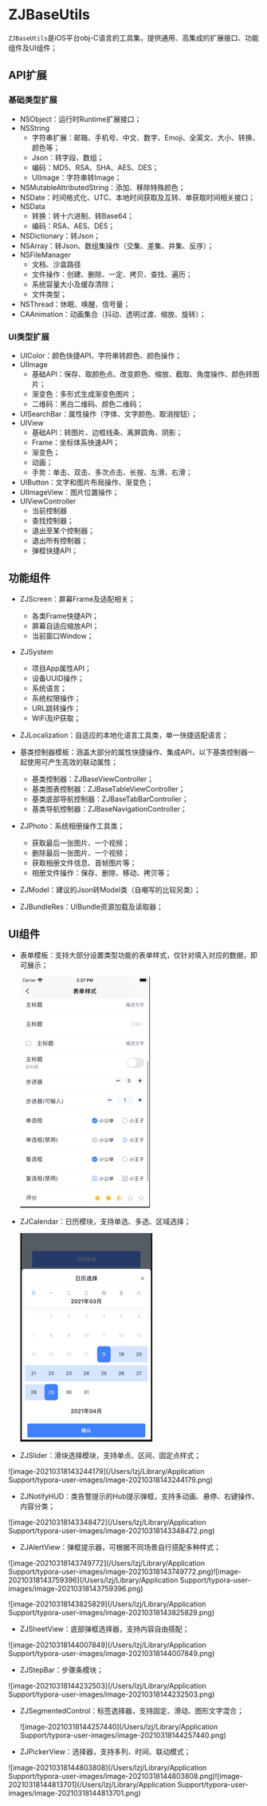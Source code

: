 # ZJBaseUtils

`ZJBaseUtils`是iOS平台obj-C语言的工具集，提供通用、高集成的扩展接口、功能组件及UI组件；

## API扩展

### 基础类型扩展

- NSObject：运行时Runtime扩展接口；
- NSString
  - 字符串扩展：邮箱、手机号、中文、数字、Emoji、全英文、大小、转换、颜色等；
  - Json：转字段、数组；
  - 编码：MD5、RSA、SHA、AES、DES；
  - UIImage：字符串转Image；
- NSMutableAttributedString：添加、移除特殊颜色；
- NSDate：时间格式化、UTC、本地时间获取及互转、单获取时间相关接口；
- NSData
  - 转换：转十六进制、转Base64；
  - 编码：RSA、AES、DES；
- NSDictionary：转Json；
- NSArray：转Json、数组集操作（交集、差集、并集、反序）；
- NSFileManager
  - 文档、沙盒路径
  - 文件操作：创建、删除、一定、拷贝、查找、遍历；
  - 系统容量大小及缓存清除；
  - 文件类型；
- NSThread：休眠、唤醒、信号量；
- CAAnimation：动画集合（抖动、透明过渡、缩放、旋转）；

### UI类型扩展

- UIColor：颜色快捷API、字符串转颜色、颜色操作；
- UIImage
  - 基础API：保存、取颜色点、改变颜色、缩放、截取、角度操作、颜色转图片；
  - 渐变色：多形式生成渐变色图片；
  - 二维码：黑白二维码、颜色二维码；
- UISearchBar：属性操作（字体、文字颜色、取消按钮）；
- UIView
  - 基础API：转图片、边框线条、离屏圆角、阴影；
  - Frame：坐标体系快速API；
  - 渐变色；
  - 动画；
  - 手势：单击、双击、多次点击、长按、左滑、右滑；
- UIButton：文字和图片布局操作、渐变色；
- UIImageView：图片位置操作；
- UIViewController
  - 当前控制器
  - 查找控制器；
  - 退出至某个控制器；
  - 退出所有控制器；
  - 弹框快捷API；

## 功能组件

- ZJScreen：屏幕Frame及适配相关；
  - 各类Frame快捷API；
  - 屏幕自适应缩放API；
  - 当前窗口Window；

- ZJSystem
  - 项目App属性API；
  - 设备UUID操作；
  - 系统语言；
  - 系统权限操作；
  - URL跳转操作；
  - WiFi及IP获取；
- ZJLocalization：自适应的本地化语言工具类，单一快捷适配语言；
- 基类控制器模板：涵盖大部分的属性快捷操作、集成API，以下基类控制器一起使用可产生高效的联动属性；
  - 基类控制器：ZJBaseViewController；
  - 基类图表控制器：ZJBaseTableViewController；
  - 基类底部导航控制器：ZJBaseTabBarController；
  - 基类导航控制器：ZJBaseNavigationController；
- ZJPhoto：系统相册操作工具类；
  - 获取最后一张图片、一个视频；
  - 删除最后一张图片、一个视频；
  - 获取相册文件信息、首帧图片等；
  - 相册文件操作：保存、删除、移动、拷贝等；
- ZJModel：建议的Json转Model类（自嘲写的比较另类）；
- ZJBundleRes：UIBundle资源加载及读取器；

## UI组件

- 表单模板：支持大部分设置类型功能的表单样式，仅针对填入对应的数据，即可展示；

  <img src="https://raw.githubusercontent.com/Eafy/ZJBaseUtils_iOS/master/SampleImgRes//image-20210318142809207.png" alt="image-20210318142809207" style="zoom:50%;" />

- ZJCalendar：日历模块，支持单选、多选、区域选择；

  <img src="https://raw.githubusercontent.com/Eafy/ZJBaseUtils_iOS/master/SampleImgRes/image-20210318141235436.png" alt="image-20210318141235436" style="zoom:50%;" />

- ZJSlider：滑块选择模块，支持单点、区间、固定点样式；

![image-20210318143244179](/Users/lzj/Library/Application Support/typora-user-images/image-20210318143244179.png)

- ZJNotifyHUD：类告警提示的Hub提示弹框，支持多动画、悬停、右键操作、内容分类；

![image-20210318143348472](/Users/lzj/Library/Application Support/typora-user-images/image-20210318143348472.png)

- ZJAlertView：弹框提示器，可根据不同场景自行搭配多种样式；

![image-20210318143749772](/Users/lzj/Library/Application Support/typora-user-images/image-20210318143749772.png)![image-20210318143759396](/Users/lzj/Library/Application Support/typora-user-images/image-20210318143759396.png)

![image-20210318143825829](/Users/lzj/Library/Application Support/typora-user-images/image-20210318143825829.png)

- ZJSheetView：底部弹框选择器，支持内容自由搭配；

![image-20210318144007849](/Users/lzj/Library/Application Support/typora-user-images/image-20210318144007849.png)

- ZJStepBar：步骤条模块；

![image-20210318144232503](/Users/lzj/Library/Application Support/typora-user-images/image-20210318144232503.png)

- ZJSegmentedControl：标签选择器，支持固定、滑动、图形文字混合；

  ![image-20210318144257440](/Users/lzj/Library/Application Support/typora-user-images/image-20210318144257440.png)

- ZJPickerView：选择器，支持多列、时间、联动模式；

  

![image-20210318144803808](/Users/lzj/Library/Application Support/typora-user-images/image-20210318144803808.png)![image-20210318144813701](/Users/lzj/Library/Application Support/typora-user-images/image-20210318144813701.png)

